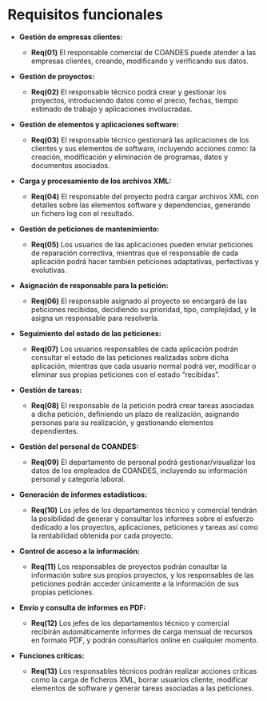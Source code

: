 # Requisitos funcionales

- **Gestión de empresas clientes:**
  - **Req(01)** El responsable comercial de COANDES puede atender a las empresas clientes, creando, modificando y verificando sus datos.

- **Gestión de proyectos:**
  - **Req(02)** El responsable técnico podrá crear y gestionar los proyectos, introduciendo datos como el precio, fechas, tiempo estimado de trabajo y aplicaciones involucradas.

- **Gestión de elementos y aplicaciones software:**
  - **Req(03)** El responsable técnico gestionará las aplicaciones de los clientes y sus elementos de software, incluyendo acciones como: la creación, modificación y eliminación de programas, datos y documentos asociados.

- **Carga y procesamiento de los archivos XML:**
  - **Req(04)** El responsable del proyecto podrá cargar archivos XML con detalles sobre las elementos software y dependencias, generando un fichero log con el resultado.

- **Gestión de peticiones de mantenimiento:**
  - **Req(05)** Los usuarios de las aplicaciones pueden enviar peticiones de reparación correctiva, mientras que el responsable de cada aplicación podrá hacer también peticiones adaptativas, perfectivas y evolutivas.

- **Asignación de responsable para la petición:**
  - **Req(06)** El responsable asignado al proyecto se encargará de las peticiones recibidas, decidiendo su prioridad, tipo, complejidad, y le asigna un responsable para resolverla.

- **Seguimiento del estado de las peticiones:**
  - **Req(07)** Los usuarios responsables de cada aplicación podrán consultar el estado de las peticiones realizadas sobre dicha aplicación, mientras que cada usuario normal podrá ver, modificar o eliminar sus propias peticiones con el estado “recibidas”.

- **Gestión de tareas:**
  - **Req(08)** El responsable de la petición podrá crear tareas asociadas a dicha petición, definiendo un plazo de realización, asignando personas para su realización, y gestionando elementos dependientes.

- **Gestión del personal de COANDES:**
  - **Req(09)** El departamento de personal podrá gestionar/visualizar los datos de los empleados de COANDES, incluyendo su información personal y categoría laboral.

- **Generación de informes estadísticos:**
  - **Req(10)** Los jefes de los departamentos técnico y comercial tendrán la posibilidad de generar y consultar los informes sobre el esfuerzo dedicado a los proyectos, aplicaciones, peticiones y tareas así como la rentabilidad obtenida por cada proyecto.

- **Control de acceso a la información:**
  - **Req(11)** Los responsables de proyectos podrán consultar la información sobre sus propios proyectos, y los responsables de las peticiones podrán acceder únicamente a la información de sus propias peticiones.

- **Envío y consulta de informes en PDF:**
  - **Req(12)** Los jefes de los departamentos técnico y comercial recibirán automáticamente informes de carga mensual de recursos en formato PDF, y podrán consultarlos online en cualquier momento.

- **Funciones críticas:**
  - **Req(13)** Los responsables técnicos podrán realizar acciones críticas como la carga de ficheros XML, borrar usuarios cliente, modificar elementos de software y generar tareas asociadas a las peticiones.
